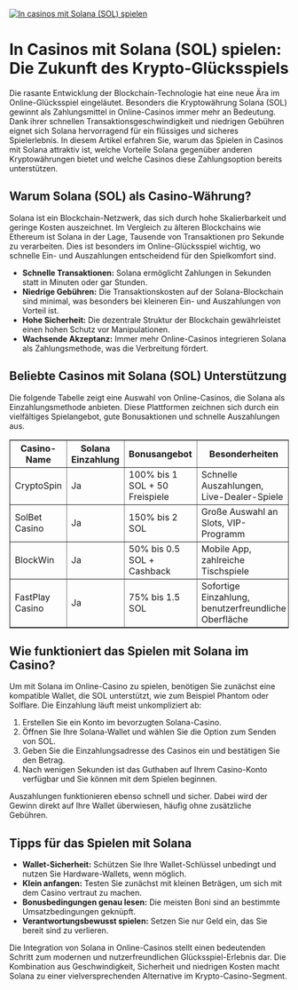 [![In casinos mit Solana (SOL) spielen](https://123-caf.pages.dev/gitsignup.png)](https://vrmoo.ru/Bt82HjjY)

<h1>In Casinos mit Solana (SOL) spielen: Die Zukunft des Krypto-Glücksspiels</h1>  <p>Die rasante Entwicklung der Blockchain-Technologie hat eine neue Ära im Online-Glücksspiel eingeläutet. Besonders die Kryptowährung Solana (SOL) gewinnt als Zahlungsmittel in Online-Casinos immer mehr an Bedeutung. Dank ihrer schnellen Transaktionsgeschwindigkeit und niedrigen Gebühren eignet sich Solana hervorragend für ein flüssiges und sicheres Spielerlebnis. In diesem Artikel erfahren Sie, warum das Spielen in Casinos mit Solana attraktiv ist, welche Vorteile Solana gegenüber anderen Kryptowährungen bietet und welche Casinos diese Zahlungsoption bereits unterstützen.</p>  <h2>Warum Solana (SOL) als Casino-Währung?</h2>  <p>Solana ist ein Blockchain-Netzwerk, das sich durch hohe Skalierbarkeit und geringe Kosten auszeichnet. Im Vergleich zu älteren Blockchains wie Ethereum ist Solana in der Lage, Tausende von Transaktionen pro Sekunde zu verarbeiten. Dies ist besonders im Online-Glücksspiel wichtig, wo schnelle Ein- und Auszahlungen entscheidend für den Spielkomfort sind.</p>  <ul>   <li><strong>Schnelle Transaktionen:</strong> Solana ermöglicht Zahlungen in Sekunden statt in Minuten oder gar Stunden.</li>   <li><strong>Niedrige Gebühren:</strong> Die Transaktionskosten auf der Solana-Blockchain sind minimal, was besonders bei kleineren Ein- und Auszahlungen von Vorteil ist.</li>   <li><strong>Hohe Sicherheit:</strong> Die dezentrale Struktur der Blockchain gewährleistet einen hohen Schutz vor Manipulationen.</li>   <li><strong>Wachsende Akzeptanz:</strong> Immer mehr Online-Casinos integrieren Solana als Zahlungsmethode, was die Verbreitung fördert.</li> </ul>  <h2>Beliebte Casinos mit Solana (SOL) Unterstützung</h2>  <p>Die folgende Tabelle zeigt eine Auswahl von Online-Casinos, die Solana als Einzahlungsmethode anbieten. Diese Plattformen zeichnen sich durch ein vielfältiges Spielangebot, gute Bonusaktionen und schnelle Auszahlungen aus.</p>  <table border="1" cellpadding="8" cellspacing="0">   <thead>     <tr>       <th>Casino-Name</th>       <th>Solana Einzahlung</th>       <th>Bonusangebot</th>       <th>Besonderheiten</th>     </tr>   </thead>   <tbody>     <tr>       <td>CryptoSpin</td>       <td>Ja</td>       <td>100% bis 1 SOL + 50 Freispiele</td>       <td>Schnelle Auszahlungen, Live-Dealer-Spiele</td>     </tr>     <tr>       <td>SolBet Casino</td>       <td>Ja</td>       <td>150% bis 2 SOL</td>       <td>Große Auswahl an Slots, VIP-Programm</td>     </tr>     <tr>       <td>BlockWin</td>       <td>Ja</td>       <td>50% bis 0.5 SOL + Cashback</td>       <td>Mobile App, zahlreiche Tischspiele</td>     </tr>     <tr>       <td>FastPlay Casino</td>       <td>Ja</td>       <td>75% bis 1.5 SOL</td>       <td>Sofortige Einzahlung, benutzerfreundliche Oberfläche</td>     </tr>   </tbody> </table>  <h2>Wie funktioniert das Spielen mit Solana im Casino?</h2>  <p>Um mit Solana im Online-Casino zu spielen, benötigen Sie zunächst eine kompatible Wallet, die SOL unterstützt, wie zum Beispiel Phantom oder Solflare. Die Einzahlung läuft meist unkompliziert ab:</p>  <ol>   <li>Erstellen Sie ein Konto im bevorzugten Solana-Casino.</li>   <li>Öffnen Sie Ihre Solana-Wallet und wählen Sie die Option zum Senden von SOL.</li>   <li>Geben Sie die Einzahlungsadresse des Casinos ein und bestätigen Sie den Betrag.</li>   <li>Nach wenigen Sekunden ist das Guthaben auf Ihrem Casino-Konto verfügbar und Sie können mit dem Spielen beginnen.</li> </ol>  <p>Auszahlungen funktionieren ebenso schnell und sicher. Dabei wird der Gewinn direkt auf Ihre Wallet überwiesen, häufig ohne zusätzliche Gebühren.</p>  <h2>Tipps für das Spielen mit Solana</h2>  <ul>   <li><strong>Wallet-Sicherheit:</strong> Schützen Sie Ihre Wallet-Schlüssel unbedingt und nutzen Sie Hardware-Wallets, wenn möglich.</li>   <li><strong>Klein anfangen:</strong> Testen Sie zunächst mit kleinen Beträgen, um sich mit dem Casino vertraut zu machen.</li>   <li><strong>Bonusbedingungen genau lesen:</strong> Die meisten Boni sind an bestimmte Umsatzbedingungen geknüpft.</li>   <li><strong>Verantwortungsbewusst spielen:</strong> Setzen Sie nur Geld ein, das Sie bereit sind zu verlieren.</li> </ul>  <p>Die Integration von Solana in Online-Casinos stellt einen bedeutenden Schritt zum modernen und nutzerfreundlichen Glücksspiel-Erlebnis dar. Die Kombination aus Geschwindigkeit, Sicherheit und niedrigen Kosten macht Solana zu einer vielversprechenden Alternative im Krypto-Casino-Segment.</p>